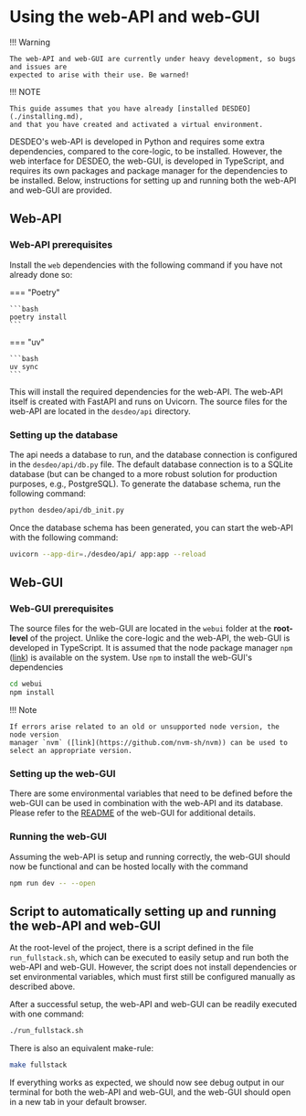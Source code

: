# Using the web-API and web-GUI

!!! Warning

    The web-API and web-GUI are currently under heavy development, so bugs and issues are
    expected to arise with their use. Be warned!

!!! NOTE

    This guide assumes that you have already [installed DESDEO](./installing.md),
    and that you have created and activated a virtual environment.

DESDEO's web-API is developed in Python and requires some extra dependencies, compared
to the core-logic, to be installed. However, the web interface for DESDEO, the web-GUI,
is developed in TypeScript, and requires its own packages and package manager for the
dependencies to be installed. Below, instructions for setting up and running both
the web-API and web-GUI are provided.

## Web-API
### Web-API prerequisites
Install the `web` dependencies with the following command if you have not already done so:

=== "Poetry"

    ```bash
    poetry install
    ```

=== "uv"

    ```bash
    uv sync
    ```

This will install the required dependencies for the web-API. The web-API itself is
created with FastAPI and runs on Uvicorn. The source
files for the web-API are located in the `desdeo/api`
directory.

### Setting up the database
The api needs a database to run, and the database connection is
configured in the `desdeo/api/db.py` file. The default database connection is to
a SQLite database (but can be changed to a more robust solution for
production purposes, e.g., PostgreSQL). To generate the database schema, run the following
command:

```bash
python desdeo/api/db_init.py
```

Once the database schema has been generated, you can start the web-API with the
following command:

```bash
uvicorn --app-dir=./desdeo/api/ app:app --reload
```

## Web-GUI
### Web-GUI prerequisites

The source files for the web-GUI are located in the `webui` folder at the __root-level__
of the project. Unlike the core-logic and the web-API, the web-GUI is developed in
TypeScript. It is assumed that the node package manager `npm` ([link](https://www.npmjs.com/))
is available on the system. Use `npm` to install the web-GUI's dependencies

```bash
cd webui
npm install
```

!!! Note

    If errors arise related to an old or unsupported node version, the node version
    manager `nvm` ([link](https://github.com/nvm-sh/nvm)) can be used to select an appropriate version.

### Setting up the web-GUI

There are some environmental variables that need to be defined before the web-GUI can be used in combination
with the web-API and its database. Please refer to the [README](https://github.com/industrial-optimization-group/DESDEO/blob/master/webui/README.md) of
the web-GUI for additional details.

### Running the web-GUI

Assuming the web-API is setup and running correctly, the web-GUI should now be functional and
can be hosted locally with the command

```bash
npm run dev -- --open
```

## Script to automatically setting up and running the web-API and web-GUI

At the root-level of the project, there is a script defined in the file
`run_fullstack.sh`, which can be executed to easily setup and run both the web-API
and web-GUI. However, the script does not install dependencies or set environmental
variables, which must first still be configured manually as described above.

After a successful setup, the web-API and web-GUI can be readily executed with
one command:

```bash
./run_fullstack.sh
```

There is also an equivalent make-rule:

```bash
make fullstack
```

If everything works as expected, we should now see debug output in our terminal
for both the web-API and web-GUI, and the web-GUI should open in a new tab in your
default browser.